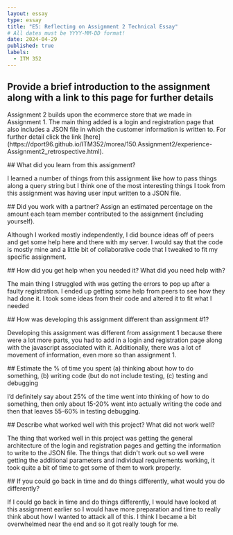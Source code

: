 ```yaml
---
layout: essay
type: essay
title: "E5: Reflecting on Assignment 2 Technical Essay"
# All dates must be YYYY-MM-DD format!
date: 2024-04-29
published: true
labels:
  - ITM 352
---
```


## Provide a brief introduction to the assignment along with a link to this page for further details
<p>Assignment 2 builds upon the ecommerce store that we made in Assignment 1. The main thing added is a login and registration page that also includes a JSON file in which the customer information is written to. For further detail click the link [here](https://dport96.github.io/ITM352/morea/150.Assignment2/experience-Assignment2_retrospective.html).</p>
## What did you learn from this assignment?
<p>I learned a number of things from this assignment like how to pass things along a query string but I think one of the most interesting things I took from this assignment was having user input written to a JSON file.</p>
## Did you work with a partner? Assign an estimated percentage on the amount each team member contributed to the assignment (including yourself).
<p>Although I worked mostly independently, I did bounce ideas off of peers and get some help here and there with my server. I would say that the code is mostly mine and a little bit of collaborative code that I tweaked to fit my specific assignment.</p>
## How did you get help when you needed it? What did you need help with?
<p>The main thing I struggled with was getting the errors to pop up after a faulty registration. I ended up getting some help from peers to see how they had done it. I took some ideas from their code and altered it to fit what I needed</p>
## How was developing this assignment different than assignment #1?
<p>Developing this assignment was different from assignment 1 because there were a lot more parts, you had to add in a login and registration page along with the javascript associated with it. Additionally, there was a lot of movement of information, even more so than assignment 1.</p>
## Estimate the % of time you spent (a) thinking about how to do something, (b) writing code (but do not include testing, (c) testing and debugging
<p>I’d definitely say about 25% of the time went into thinking of how to do something, then only about 15-20% went into actually writing the code and then that leaves 55-60% in testing debugging.</p>
## Describe what worked well with this project? What did not work well?
<p>The thing that worked well in this project was getting the general architecture of the login and registration pages and getting the information to write to the JSON file. The things that didn't work out so well were getting the additional parameters and individual requirements working, it took quite a bit of time to get some of them to work properly.</p>
## If you could go back in time and do things differently, what would you do differently?
<p>If I could go back in time and do things differently, I would have looked at this assignment earlier so I would have more preparation and time to really think about how I wanted to attack all of this. I think I became a bit overwhelmed near the end and so it got really tough for me.</p>
